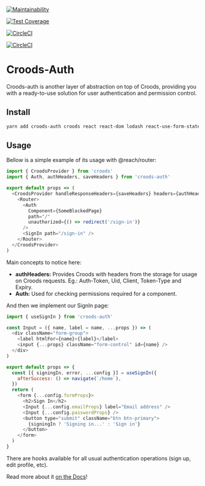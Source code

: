 [![Maintainability](https://api.codeclimate.com/v1/badges/f37c434f6b6e73e2d050/maintainability)](https://codeclimate.com/github/SeasonedSoftware/croods-auth/maintainability)

[![Test Coverage](https://api.codeclimate.com/v1/badges/f37c434f6b6e73e2d050/test_coverage)](https://codeclimate.com/github/SeasonedSoftware/croods-auth/test_coverage)

[![CircleCI](https://circleci.com/gh/SeasonedSoftware/croods-auth.svg?style=svg)](https://circleci.com/gh/SeasonedSoftware/croods-auth)


[![CircleCI](https://img.shields.io/bundlephobia/min/croods-auth)](https://img.shields.io/bundlephobia/min/croods-auth)

# Croods-Auth

Croods-auth is another layer of abstraction on top of Croods, providing you with a ready-to-use solution for user authentication and permission control.

## Install

```bash
yarn add croods-auth croods react react-dom lodash react-use-form-state
```

## Usage

Bellow is a simple example of its usage with @reach/router:

```js
import { CroodsProvider } from 'croods'
import { Auth, authHeaders, saveHeaders } from 'croods-auth'

export default props => (
  <CroodsProvider handleResponseHeaders={saveHeaders} headers={authHeaders} baseUrl="https://foo.bar">
    <Router>
      <Auth
        Component={SomeBlockedPage}
        path="/"
        unauthorized={() => redirect('/sign-in')}
      />
      <SignIn path="/sign-in" />
    </Router>
  </CroodsProvider>
)
```

Main concepts to notice here:

- **authHeaders:** Provides Croods with headers from the storage for usage on Croods requests. Eg.: Auth-Token, Uid, Client, Token-Type and Expiry.
- **Auth:** Used for checking permissions required for a component.

And then we implement our SignIn page:

```js
import { useSignIn } from 'croods-auth'

const Input = ({ name, label = name, ...props }) => (
  <div className="form-group">
    <label htmlFor={name}>{label}</label>
    <input {...props} className="form-control" id={name} />
  </div>
)

export default props => {
  const [{ signingIn, error, ...config }] = useSignIn({
    afterSuccess: () => navigate(`/home`),
  })
  return (
    <form {...config.formProps}>
      <h2>Sign In</h2>
      <Input {...config.emailProps} label="Email address" />
      <Input {...config.passwordProps} />
      <button type="submit" className="btn btn-primary">
        {signingIn ? 'Signing in...' : 'Sign in'}
      </button>
    </form>
  )
}
```

There are hooks available for all usual authentication operations (sign up, edit profile, etc).

Read more about it [on the Docs](https://croods.netlify.com/docs/cauth-intro)!
